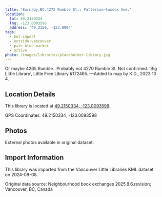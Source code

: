 ```yaml
---
title: 'Burnaby,BC:4275 Rumble St.; Patterson—Sussex Ave.'
location:
  lat: 49.2150334
  lng: -123.0093598
  address: '49.2150, -123.0094'
tags:
  - kml-import
  - outside-vancouver
  - pale-blue-marker
  - active
photo: /images/libraries/placeholder-library.jpg
---
```

Or maybe 4265 Rumble.  
Probably not 4270 Rumble St.
Not confirmed.
‘Big Little Library’, Little Free Library #172465.
—Added to map by K.D., 2023 10 4.  

## Location Details

This library is located at [49.2150334, -123.0093598](https://www.google.com/maps?q=49.2150334,-123.0093598).

GPS Coordinates: 49.2150334, -123.0093598

## Photos

External photos available in original dataset.

## Import Information

This library was imported from the Vancouver Little Libraries KML dataset on 2024-08-08.

Original data source: Neighbourhood book exchanges 2025.8.6.revision; Vancouver, BC, Canada

